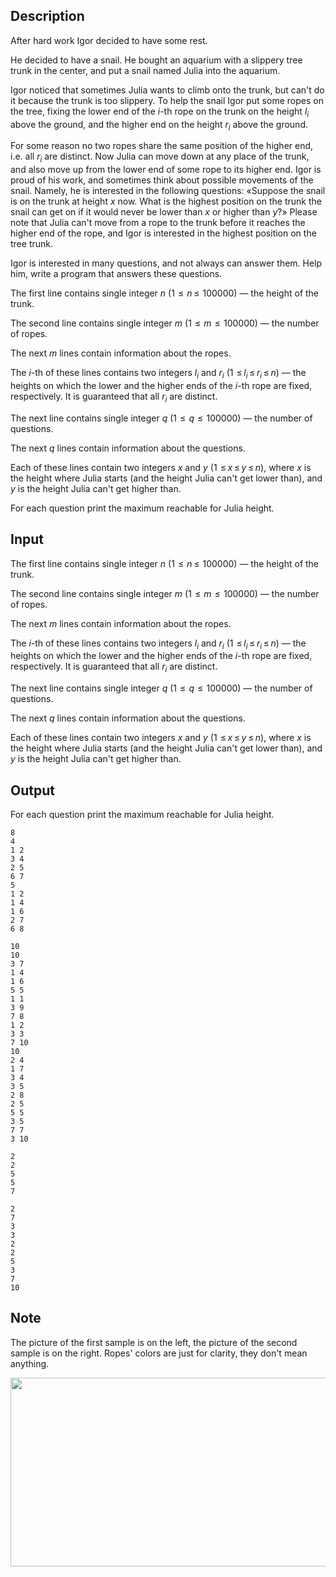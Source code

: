 ## Description

<div><p>After hard work Igor decided to have some rest.</p><p>He decided to have a snail. He bought an aquarium with a slippery tree trunk in the center, and put a snail named Julia into the aquarium.</p><p>Igor noticed that sometimes Julia wants to climb onto the trunk, but can't do it because the trunk is too slippery. To help the snail Igor put some ropes on the tree, fixing the lower end of the <span class="tex-span"><i>i</i></span>-th rope on the trunk on the height <span class="tex-span"><i>l</i><sub class="lower-index"><i>i</i></sub></span> above the ground, and the higher end on the height <span class="tex-span"><i>r</i><sub class="lower-index"><i>i</i></sub></span> above the ground.</p><p>For some reason no two ropes share the same position of the higher end, i.e. all <span class="tex-span"><i>r</i><sub class="lower-index"><i>i</i></sub></span> are distinct. Now Julia can move down at any place of the trunk, and also move up from the lower end of some rope to its higher end. Igor is proud of his work, and sometimes think about possible movements of the snail. Namely, he is interested in the following questions: «Suppose the snail is on the trunk at height <span class="tex-span"><i>x</i></span> now. What is the highest position on the trunk the snail can get on if it would never be lower than <span class="tex-span"><i>x</i></span> or higher than <span class="tex-span"><i>y</i></span>?» Please note that Julia can't move from a rope to the trunk before it reaches the higher end of the rope, and Igor is interested in the highest position <span class="tex-font-style-bf">on the tree trunk</span>.</p><p>Igor is interested in many questions, and not always can answer them. Help him, write a program that answers these questions.</p></div><div class="input-specification"><p>The first line contains single integer <span class="tex-span"><i>n</i></span> (<span class="tex-span">1  ≤  <i>n</i> ≤  100000</span>)&nbsp;— the height of the trunk.</p><p>The second line contains single integer <span class="tex-span"><i>m</i></span> (<span class="tex-span">1  ≤  <i>m</i>  ≤  100000</span>)&nbsp;— the number of ropes.</p><p>The next <span class="tex-span"><i>m</i></span> lines contain information about the ropes.</p><p>The <span class="tex-span"><i>i</i></span>-th of these lines contains two integers <span class="tex-span"><i>l</i><sub class="lower-index"><i>i</i></sub></span> and <span class="tex-span"><i>r</i><sub class="lower-index"><i>i</i></sub></span> (<span class="tex-span">1  ≤ <i>l</i><sub class="lower-index"><i>i</i></sub> ≤ <i>r</i><sub class="lower-index"><i>i</i></sub> ≤ <i>n</i></span>)&nbsp;— the heights on which the lower and the higher ends of the <span class="tex-span"><i>i</i></span>-th rope are fixed, respectively. It is guaranteed that all <span class="tex-span"><i>r</i><sub class="lower-index"><i>i</i></sub></span> are distinct.</p><p>The next line contains single integer <span class="tex-span"><i>q</i></span> (<span class="tex-span">1  ≤  <i>q</i>  ≤  100000</span>)&nbsp;— the number of questions.</p><p>The next <span class="tex-span"><i>q</i></span> lines contain information about the questions.</p><p>Each of these lines contain two integers <span class="tex-span"><i>x</i></span> and <span class="tex-span"><i>y</i></span> (<span class="tex-span">1  ≤ <i>x</i> ≤ <i>y</i> ≤ <i>n</i></span>), where <span class="tex-span"><i>x</i></span> is the height where Julia starts (and the height Julia can't get lower than), and <span class="tex-span"><i>y</i></span> is the height Julia can't get higher than.</p></div><div class="output-specification"><p>For each question print the maximum reachable for Julia height.</p></div>

## Input

<p>The first line contains single integer <span class="tex-span"><i>n</i></span> (<span class="tex-span">1  ≤  <i>n</i> ≤  100000</span>)&nbsp;— the height of the trunk.</p><p>The second line contains single integer <span class="tex-span"><i>m</i></span> (<span class="tex-span">1  ≤  <i>m</i>  ≤  100000</span>)&nbsp;— the number of ropes.</p><p>The next <span class="tex-span"><i>m</i></span> lines contain information about the ropes.</p><p>The <span class="tex-span"><i>i</i></span>-th of these lines contains two integers <span class="tex-span"><i>l</i><sub class="lower-index"><i>i</i></sub></span> and <span class="tex-span"><i>r</i><sub class="lower-index"><i>i</i></sub></span> (<span class="tex-span">1  ≤ <i>l</i><sub class="lower-index"><i>i</i></sub> ≤ <i>r</i><sub class="lower-index"><i>i</i></sub> ≤ <i>n</i></span>)&nbsp;— the heights on which the lower and the higher ends of the <span class="tex-span"><i>i</i></span>-th rope are fixed, respectively. It is guaranteed that all <span class="tex-span"><i>r</i><sub class="lower-index"><i>i</i></sub></span> are distinct.</p><p>The next line contains single integer <span class="tex-span"><i>q</i></span> (<span class="tex-span">1  ≤  <i>q</i>  ≤  100000</span>)&nbsp;— the number of questions.</p><p>The next <span class="tex-span"><i>q</i></span> lines contain information about the questions.</p><p>Each of these lines contain two integers <span class="tex-span"><i>x</i></span> and <span class="tex-span"><i>y</i></span> (<span class="tex-span">1  ≤ <i>x</i> ≤ <i>y</i> ≤ <i>n</i></span>), where <span class="tex-span"><i>x</i></span> is the height where Julia starts (and the height Julia can't get lower than), and <span class="tex-span"><i>y</i></span> is the height Julia can't get higher than.</p>

## Output

<p>For each question print the maximum reachable for Julia height.</p>





```input1
8
4
1 2
3 4
2 5
6 7
5
1 2
1 4
1 6
2 7
6 8

```




```input2
10
10
3 7
1 4
1 6
5 5
1 1
3 9
7 8
1 2
3 3
7 10
10
2 4
1 7
3 4
3 5
2 8
2 5
5 5
3 5
7 7
3 10

```




```output1
2
2
5
5
7

```




```output2
2
7
3
3
2
2
5
3
7
10

```



## Note

<p>The picture of the first sample is on the left, the picture of the second sample is on the right. Ropes' colors are just for clarity, they don't mean anything.</p><center> <img class="tex-graphics" height="302px" src="file://Z9j4ZbbB.png" style="max-width: 100.0%;max-height: 100.0%;" width="567px"> </center>
